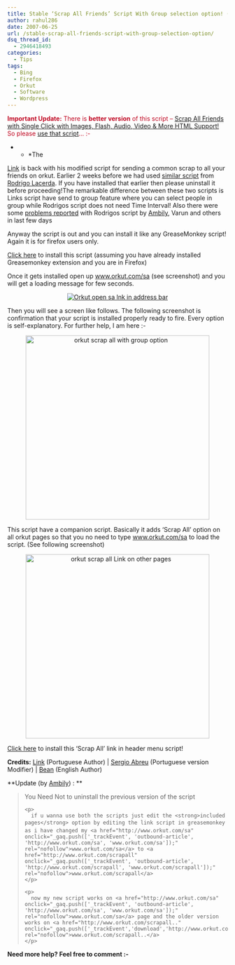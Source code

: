 ```yaml
---
title: Stable ‘Scrap All Friends’ Script With Group selection option! (working version)
author: rahul286
date: 2007-06-25
url: /stable-scrap-all-friends-script-with-group-selection-option/
dsq_thread_id:
  - 2946418493
categories:
  - Tips
tags:
  - Bing
  - Firefox
  - Orkut
  - Software
  - Wordpress
---
```

<font color="#c00a24"><strong>Important Update:</strong></font><font color="#c00a24"> There is </font><font color="#c00a24"><strong>better version</strong></font><font color="#c00a24"> of this script &#8211; <a href="http://devilsworkshop.org/2007/09/26/new-orkut-scripts-scrap-all-friends-with-single-click-send-images-flash-audio-video-more/">Scrap All Friends with Single Click with Images, Flash, Audio, Video & More HTML Support!</a> So please <a href="http://devilsworkshop.org/2007/09/26/new-orkut-scripts-scrap-all-friends-with-single-click-send-images-flash-audio-video-more/">use that script</a>&#8230; <img src="http://devilsworkshop.org/wp-includes/images/smilies/simple-smile.png" alt=":-)" class="wp-smiley" style="height: 1em; max-height: 1em;" /></font>

* * *The 

<a href="http://www.orkut.com/Profile.aspx?uid=15998896938353128878" onclick="_gaq.push(['_trackEvent', 'outbound-article', 'http://www.orkut.com/Profile.aspx?uid=15998896938353128878', 'Link']);" target="_blank">Link</a> is back with his modified script for sending a common scrap to all your friends on orkut. Earlier 2 weeks before we had used <a href="http://devilsworkshop.org/2007/06/11/orkut-send-a-common-scrap-to-all-ur-friends-with-one-click/" target="_blank">similar script</a> from <a href="http://ctrl-copy.blogspot.com/" onclick="_gaq.push(['_trackEvent', 'outbound-article', 'http://ctrl-copy.blogspot.com/', 'Rodrigo Lacerda']);" target="_blank">Rodrigo Lacerda</a>. If you have installed that earlier then please uninstall it before proceeding!The remarkable difference between these two scripts is Links script have send to group feature where you can select people in group while Rodrigos script does not need Time Interval! Also there were some <a href="http://devilsworkshop.org/2007/06/11/orkut-send-a-common-scrap-to-all-ur-friends-with-one-click/#comment-618" target="_blank">problems reported</a> with Rodrigos script by <a href="http://funfilledblog.wordpress.com/" onclick="_gaq.push(['_trackEvent', 'outbound-article', 'http://funfilledblog.wordpress.com/', 'Ambily']);" target="_blank">Ambily</a>, Varun and others in last few days</p> 

Anyway the script is out and you can install it like any GreaseMonkey script! Again it is for firefox users only.

<a href="http://userscripts.org/scripts/source/9953.user.js" onclick="_gaq.push(['_trackEvent', 'outbound-article', 'http://userscripts.org/scripts/source/9953.user.js', 'Click here']);" target="_blank">Click here</a> to install this script (assuming you have already installed Greasemonkey extension and you are in Firefox)

Once it gets installed open up <a href="http://www.orkut.com/sa" onclick="_gaq.push(['_trackEvent', 'outbound-article', 'http://www.orkut.com/sa', 'www.orkut.com/sa']);" target="_blank">www.orkut.com/sa</a> (see screenshot) and you will get a loading message for few seconds.

<a href="http://cdn.devilsworkshop.org/files/2007/06/orkut-open-sa-lnk-in-address-bar-devilsworkshoporg.JPG" target="_blank" title="Orkut open sa lnk in address bar"></a>

<div style="text-align: center">
  <a href="http://cdn.devilsworkshop.org/files/2007/06/orkut-open-sa-lnk-in-address-bar-devilsworkshoporg.JPG" target="_blank" title="Orkut open sa lnk in address bar"><img class="wp-image-50831" src="http://cdn.devilsworkshop.org/files/2007/06/orkut-open-sa-lnk-in-address-bar-devilsworkshoporg.JPG" alt="Orkut open sa lnk in address bar" /></a>
</div>

Then you will see a screen like follows. The following screenshot is confirmation that your script is installed properly ready to fire. Every option is self-explanatory. For further help, I am here <img src="http://devilsworkshop.org/wp-includes/images/smilies/simple-smile.png" alt=":-)" class="wp-smiley" style="height: 1em; max-height: 1em;" />

<a href="http://cdn.devilsworkshop.org/files/2007/06/orkut-scrap-all-with-group-option-devilsworkshoporg.JPG" target="_blank" title="orkut scrap all with group option"></a>

<div style="text-align: center">
  <a href="http://cdn.devilsworkshop.org/files/2007/06/orkut-scrap-all-with-group-option-devilsworkshoporg.JPG" target="_blank" title="orkut scrap all with group option"><img src="http://cdn.devilsworkshop.org/files/2007/06/orkut-scrap-all-with-group-option-devilsworkshoporg.JPG" alt="orkut scrap all with group option" width="420" /></a>
</div>

This script have a companion script. Basically it adds &#8216;Scrap All&#8217; option on all orkut pages so that you no need to type <a href="http://www.orkut.com/sa" onclick="_gaq.push(['_trackEvent', 'outbound-article', 'http://www.orkut.com/sa', 'www.orkut.com/sa']);" target="_blank">www.orkut.com/sa</a> to load the script. (See following screenshot)

<a href="http://cdn.devilsworkshop.org/files/2007/06/orkut-scrap-all-link-on-other-pages-devilsworkshoporg.JPG" target="_blank" title="orkut scrap all Link on other pages"></a>

<div style="text-align: center">
  <a href="http://cdn.devilsworkshop.org/files/2007/06/orkut-scrap-all-link-on-other-pages-devilsworkshoporg.JPG" target="_blank" title="orkut scrap all Link on other pages"><img src="http://cdn.devilsworkshop.org/files/2007/06/orkut-scrap-all-link-on-other-pages-devilsworkshoporg.JPG" alt="orkut scrap all Link on other pages" width="420" /></a>
</div>

<a href="http://userscripts.org/scripts/source/10047.user.js" onclick="_gaq.push(['_trackEvent', 'outbound-article', 'http://userscripts.org/scripts/source/10047.user.js', 'Click here']);" target="_blank">Click here</a> to install this &#8216;Scrap All&#8217; link in header menu script!

**Credits:** <a href="http://www.orkut.com/Profile.aspx?uid=15998896938353128878" onclick="_gaq.push(['_trackEvent', 'outbound-article', 'http://www.orkut.com/Profile.aspx?uid=15998896938353128878', 'Link']);" target="_blank">Link</a> (Portuguese Author) | <a href="http://www.orkut.com/Profile.aspx?uid=9651141801320759919" onclick="_gaq.push(['_trackEvent', 'outbound-article', 'http://www.orkut.com/Profile.aspx?uid=9651141801320759919', 'Sergio Abreu']);" target="_blank">Sergio Abreu</a> (Portuguese version Modifier) | <a href="http://orkutaddons.blogspot.com/" onclick="_gaq.push(['_trackEvent', 'outbound-article', 'http://orkutaddons.blogspot.com/', 'Bean']);" target="_blank">Bean</a> (English Author)

**Update (by <a href="http://devilsworkshop.org/2007/06/25/stable-scrap-all-friends-script-with-group-selection-option/#comment-636" target="_blank">Ambily</a>) : **

<div class="content">
  <blockquote>
    <p>
      You Need Not to uninstall the previous version of the script
    </p>
    
    <p>
      if u wanna use both the scripts just edit the <strong>included pages</strong> option by editing the link script in greasemonkey as i have changed my <a href="http://www.orkut.com/sa" onclick="_gaq.push(['_trackEvent', 'outbound-article', 'http://www.orkut.com/sa', 'www.orkut.com/sa']);" rel="nofollow">www.orkut.com/sa</a> to <a href="http://www.orkut.com/scrapall" onclick="_gaq.push(['_trackEvent', 'outbound-article', 'http://www.orkut.com/scrapall', 'www.orkut.com/scrapall']);" rel="nofollow">www.orkut.com/scrapall</a>
    </p>
    
    <p>
      now my new script works on <a href="http://www.orkut.com/sa" onclick="_gaq.push(['_trackEvent', 'outbound-article', 'http://www.orkut.com/sa', 'www.orkut.com/sa']);" rel="nofollow">www.orkut.com/sa</a> page and the older version works on <a href="http://www.orkut.com/scrapall.." onclick="_gaq.push(['_trackEvent','download','http://www.orkut.com/scrapall..']);" rel="nofollow">www.orkut.com/scrapall..</a>
    </p>
  </blockquote>
</div>

<div class="content">
  <strong>Need more help? Feel free to comment <img src="http://devilsworkshop.org/wp-includes/images/smilies/simple-smile.png" alt=":-)" class="wp-smiley" style="height: 1em; max-height: 1em;" /></strong>
</div>
